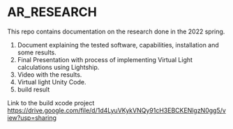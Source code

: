 # AR_RESEARCH
This repo contains documentation on the research done in the 2022 spring.
1. Document explaining the tested software, capabilities, installation and some results.
2. Final Presentation with process of implementing Virtual Light calculations using Lightship.
3. Video with the results.
4. Virtual light Unity Code.
5. build result

Link to the build xcode project
https://drive.google.com/file/d/1d4LyuVKykVNQy91cH3EBCKENlgzN0gg5/view?usp=sharing
